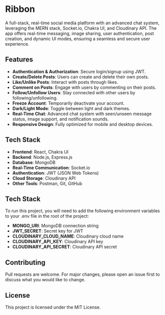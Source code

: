 # Ribbon

A full-stack, real-time social media platform with an advanced chat system, leveraging the MERN stack, Socket.io, Chakra UI, and Cloudinary API. The app offers real-time messaging, image sharing, user authentication, post creation, and dynamic UI modes, ensuring a seamless and secure user experience.

## Features

- **Authentication & Authorization**: Secure login/signup using JWT.
- **Create/Delete Posts**: Users can create and delete their own posts.
- **Like/Unlike Posts**: Interact with posts through likes.
- **Comment on Posts**: Engage with users by commenting on their posts.
- **Follow/Unfollow Users**: Stay connected with other users by following/unfollowing.
- **Freeze Account**: Temporarily deactivate your account.
- **Dark/Light Mode**: Toggle between light and dark themes.
- **Real-Time Chat**: Advanced chat system with seen/unseen message status, image support, and notification sounds.
- **Responsive Design**: Fully optimized for mobile and desktop devices.

## Tech Stack

- **Frontend**: React, Chakra UI
- **Backend**: Node.js, Express.js
- **Database**: MongoDB
- **Real-Time Communication**: Socket.io
- **Authentication**: JWT (JSON Web Tokens)
- **Cloud Storage**: Cloudinary API
- **Other Tools**: Postman, Git, GitHub

## Tech Stack

To run this project, you will need to add the following environment variables to your .env file in the root of the project:
- **MONGO_URI**: MongoDB connection string
- **JWT_SECRET**: Secret key for JWT
- **CLOUDINARY_CLOUD_NAME**: Cloudinary cloud name
- **CLOUDINARY_API_KEY**: Cloudinary API key
- **CLOUDINARY_API_SECRET**: Cloudinary API secret

## Contributing

Pull requests are welcome. For major changes, please open an issue first to discuss what you would like to change.

## License

This project is licensed under the MIT License.
